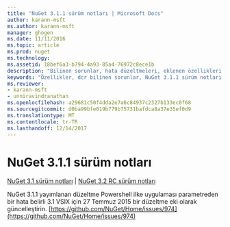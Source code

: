 ```yaml
---
title: "NuGet 3.1.1 sürüm notları | Microsoft Docs"
author: karann-msft
ms.author: karann-msft
manager: ghogen
ms.date: 11/11/2016
ms.topic: article
ms.prod: nuget
ms.technology: 
ms.assetid: 18bef6a3-b794-4a93-85a4-76972c8ece1b
description: "Bilinen sorunlar, hata düzeltmeleri, eklenen özellikleri ve dcr NuGet 3.1.1 dahil etmek için sürüm notları."
keywords: "Özellikler, dcr bilinen sorunlar, NuGet 3.1.1 sürüm notları, hata düzeltmeleri eklendi"
ms.reviewer:
- karann-msft
- unniravindranathan
ms.openlocfilehash: a29681c50f4dda2e7a6c84937c2327b133ec0f68
ms.sourcegitcommit: d0ba99bfe019b779b75731bafdca8a37e35ef0d9
ms.translationtype: MT
ms.contentlocale: tr-TR
ms.lasthandoff: 12/14/2017
---
```

# <a name="nuget-311-release-notes"></a>NuGet 3.1.1 sürüm notları

[NuGet 3.1 sürüm notları](../release-notes/nuget-3.1.md) | [NuGet 3.2 RC sürüm notları](../release-notes/nuget-3.2-RC.md)

NuGet 3.1.1 yayımlanan düzeltme Powershell ilke uygulaması parametreden bir hata belirli 3.1 VSIX için 27 Temmuz 2015 bir düzeltme eki olarak güncelleştirin.
[https://github.com/NuGet/Home/issues/974](https://github.com/NuGet/Home/issues/974)